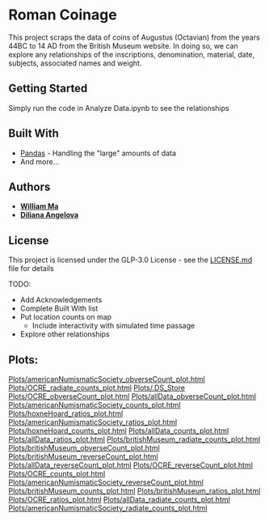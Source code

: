 # Roman Coinage

This project scraps the data of coins of Augustus (Octavian) from the years 44BC to 14 AD from the British Museum website. In doing so, we can explore any relationships of the inscriptions, denomination, material, date, subjects, associated names and weight.

## Getting Started

Simply run the code in Analyze Data.ipynb to see the relationships

## Built With

* [Pandas](https://pandas.pydata.org) - Handling the "large" amounts of data
* And more...

## Authors

* [**William Ma**](https://github.com/williamma12)
* [**Diliana Angelova**](http://arthistory.berkeley.edu/person/1637809-diliana-angelova)

## License

This project is licensed under the GLP-3.0 License - see the [LICENSE.md](LICENSE.md) file for details

TODO:

 * Add Acknowledgements
 * Complete Built With list
 * Put location counts on map
     * Include interactivity with simulated time passage
 * Explore other relationships

## Plots:

[Plots/americanNumismaticSociety_obverseCount_plot.html](Plots/americanNumismaticSociety_obverseCount_plot.html)
[Plots/OCRE_radiate_counts_plot.html](Plots/OCRE_radiate_counts_plot.html)
[Plots/.DS_Store](Plots/.DS_Store)
[Plots/OCRE_obverseCount_plot.html](Plots/OCRE_obverseCount_plot.html)
[Plots/allData_obverseCount_plot.html](Plots/allData_obverseCount_plot.html)
[Plots/americanNumismaticSociety_counts_plot.html](Plots/americanNumismaticSociety_counts_plot.html)
[Plots/hoxneHoard_ratios_plot.html](Plots/hoxneHoard_ratios_plot.html)
[Plots/americanNumismaticSociety_ratios_plot.html](Plots/americanNumismaticSociety_ratios_plot.html)
[Plots/hoxneHoard_counts_plot.html](Plots/hoxneHoard_counts_plot.html)
[Plots/allData_counts_plot.html](Plots/allData_counts_plot.html)
[Plots/allData_ratios_plot.html](Plots/allData_ratios_plot.html)
[Plots/britishMuseum_radiate_counts_plot.html](Plots/britishMuseum_radiate_counts_plot.html)
[Plots/britishMuseum_obverseCount_plot.html](Plots/britishMuseum_obverseCount_plot.html)
[Plots/britishMuseum_reverseCount_plot.html](Plots/britishMuseum_reverseCount_plot.html)
[Plots/allData_reverseCount_plot.html](Plots/allData_reverseCount_plot.html)
[Plots/OCRE_reverseCount_plot.html](Plots/OCRE_reverseCount_plot.html)
[Plots/OCRE_counts_plot.html](Plots/OCRE_counts_plot.html)
[Plots/americanNumismaticSociety_reverseCount_plot.html](Plots/americanNumismaticSociety_reverseCount_plot.html)
[Plots/britishMuseum_counts_plot.html](Plots/britishMuseum_counts_plot.html)
[Plots/britishMuseum_ratios_plot.html](Plots/britishMuseum_ratios_plot.html)
[Plots/OCRE_ratios_plot.html](Plots/OCRE_ratios_plot.html)
[Plots/allData_radiate_counts_plot.html](Plots/allData_radiate_counts_plot.html)
[Plots/americanNumismaticSociety_radiate_counts_plot.html](Plots/americanNumismaticSociety_radiate_counts_plot.html)
